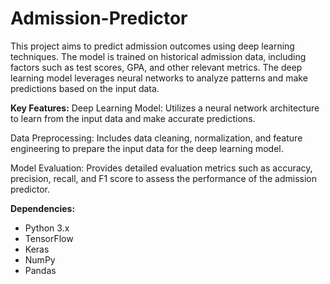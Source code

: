 # Admission-Predictor
This project aims to predict admission outcomes using deep learning techniques. The model is trained on historical admission data, including factors such as test scores, GPA, and other relevant metrics. The deep learning model leverages neural networks to analyze patterns and make predictions based on the input data.

**Key Features:**
Deep Learning Model: Utilizes a neural network architecture to learn from the input data and make accurate predictions.

Data Preprocessing: Includes data cleaning, normalization, and feature engineering to prepare the input data for the deep learning model.

Model Evaluation: Provides detailed evaluation metrics such as accuracy, precision, recall, and F1 score to assess the performance of the admission predictor.

**Dependencies:**
* Python 3.x
* TensorFlow
* Keras
* NumPy
* Pandas
